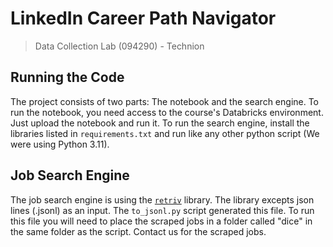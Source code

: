 # LinkedIn Career Path Navigator
> Data Collection Lab (094290) - Technion

## Running the Code
The project consists of two parts: The notebook and the search engine.
To run the notebook, you need access to the course's Databricks environment. Just upload the notebook and run it.
To run the search engine, install the libraries listed in `requirements.txt` and run like any other python script (We were using Python 3.11).

## Job Search Engine
The job search engine is using the [`retriv`](https://github.com/AmenRa/retriv/tree/main) library. The library excepts json lines (.jsonl) as an input. 
The `to_jsonl.py` script generated this file. To run this file you will need to place the scraped jobs in a folder called "dice" in the same folder as the script. Contact us for the scraped jobs.